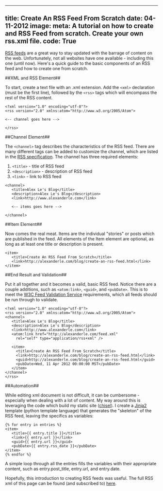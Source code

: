 ----
title: Create An RSS Feed From Scratch
date: 04-11-2012
image:
meta: A tutorial on how to create and RSS Feed from scratch. Create your own rss.xml file.
code: True
----

[RSS feeds][1] are a great way to stay updated with the barrage of content on the web. Unfortunately, not all websites have one available - including this one (until now). Here's a quick guide to the basic components of an RSS feed and how to create one from scratch.


##XML and RSS Element##

To start, create a text file with an .xml extension. Add the `<xml>` declaration (must be the first line), followed by the `<rss>` tags which will encompass the rest of the RSS content.

<pre><code class=language-xml>&lt;?xml version="1.0" encoding="utf-8"?>
&lt;rss version="2.0" xmlns:atom="http://www.w3.org/2005/Atom">

<-- channel goes here -->

&lt;/rss>
</code></pre>

##Channel Element##

The `<channel>` tag describes the characteristics of the RSS feed. There are many different tags can be added to customize the channel, which are listed in the [RSS specification][2]. The channel has three required elements:

1. `<title>` - title of RSS feed
2. `<description>` - description of RSS feed
2. `<link>` - link to RSS feed

<pre><code class=language-xml>&lt;channel>
   &lt;title>Alex Le's Blog&lt;/title>
   &lt;description>Alex Le's Blog&lt;/description>
   &lt;link>http://www.alexanderle.com&lt;/link>

   <-- items goes here -->

&lt;/channel>
</code></pre>

##Item Element##

Now comes the real meat. Items are the individual "stories" or posts which are published in the feed. All elements of the Item element are optional, as long as at least one title or description is present.

<pre><code class=language-xml>&lt;item>
   &lt;title>Create An RSS Feed From Scratch&lt;/title>
   &lt;link>http://alexanderle.com/blog/create-an-rss-feed.html&lt;/link>
&lt;/item>
</code></pre>

##End Result and Validation##

Put it all together and it becomes a valid, basic RSS feed. Notice there are a couple additions, such as `<atom:link>`, `<guid>`, and `<pubDate>`. This is to meet the [W3C Feed Validation Service][3] requirements, which all feeds should be run through to validate.

<pre><code class=language-xml>&lt;?xml version="1.0" encoding="utf-8"?>
&lt;rss version="2.0" xmlns:atom="http://www.w3.org/2005/Atom">
&lt;channel>
   &lt;title>Alex Le's Blog&lt;/title>
   &lt;description>Alex Le's Blog&lt;/description>
   &lt;link>http://www.alexanderle.com&lt;/link>
   &lt;atom:link href="http://alexanderle.com/feed.xml"
     rel="self" type="application/rss+xml" />

   &lt;item>
     &lt;title>Create An RSS Feed From Scratch&lt;/title>
     &lt;link>http://alexanderle.com/blog/create-an-rss-feed.html&lt;/link>
     &lt;guid>http://alexanderle.com/blog/create-an-rss-feed.html&lt;/guid>
     &lt;pubDate>Wed, 11 Apr 2012 00:00:00 MST&lt;/pubDate>
   &lt;/item>
&lt;/channel>
&lt;/rss>
</code></pre>

##Automation##

While editing xml document is not difficult, it can be cumbersome - especially when dealing with a lot of content. My way around this is leveraging the code which build my static site ([chisel][5]). I create a [Jinja2][6] template (python template language) that generates the "skeleton" of the RSS feed, leaving the specifics as variables:

<pre><code class=language-html>{% for entry in entries %}
&lt;item>
   &lt;title>{{ entry.title }}&lt;/title>
   &lt;link>{{ entry.url }}&lt;/link>
   &lt;guid>{{ entry.url }}&lt;/guid>
   &lt;pubDate>{{ entry.rss_date }}&lt;/pubDate>
&lt;/item>
{% endfor %}
</code></pre>

A simple loop through all the entries fills the variables with their appropriate content, such as entry.post\_title, entry.url, and entry.date.

Hopefully, this introduction to creating RSS feeds was useful. The full RSS xml of this page can be found (and subscribed to) [here][4].

[1]: http://en.wikipedia.org/wiki/RSS
[2]: http://www.rssboard.org/rss-specification
[3]: http://validator.w3.org/feed/
[4]: /feed.xml
[5]: /blog/2012/02/29/move-to-github.html
[6]: http://jinja.pocoo.org/docs/
